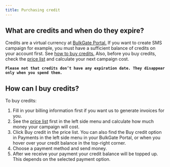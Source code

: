 ```yaml
---
title: Purchasing credit 
---
```


## What are credits and when do they expire?
Credits are a virtual currency at [BulkGate Portal.](https://www.bulkgate.com/en/sms-portal/) If you want to create SMS campaign for example, you must have a sufficient balance of credits on your account first. See [how to buy credits.](#how-can-i-buy-credits) Also, before you buy credits, check the [price list](using-price-list.md#how-to-use-price-list) and calculate your next campaign cost. 

**`Please not that credits don’t have any expiration date. They disappear only when you spend them.`**

## How can I buy credits?
To buy credits:
1.	Fill in your billing information first if you want us to generate invoices for you.
2.	See the [price list](using-price-list.md#how-to-use-price-list) first in the left side menu and calculate how much money  your campaign will cost.
3.	Click Buy credit in the price list. You can also find the Buy credit option in Payments in the left side menu in your BulkGate Portal, or when you hover over your credit balance in the top-right corner.
4.	Choose a payment method and send money.
5.	After we receive your payment your credit balance will be topped up. This depends on the selected payment option.
